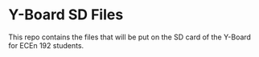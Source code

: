 # Y-Board SD Files

This repo contains the files that will be put on the SD card of the Y-Board for ECEn 192 students.
